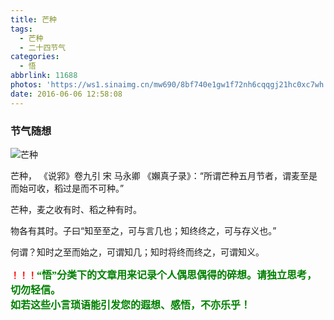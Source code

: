 ```yaml
---
title: 芒种
tags:
  - 芒种
  - 二十四节气
categories:
  - 悟
abbrlink: 11688
photos: 'https://ws1.sinaimg.cn/mw690/8bf740e1gw1f72nh6cqqgj21hc0xc7wh.jpg'
date: 2016-06-06 12:58:08
---
```

### 节气随想
![芒种](https://ws3.sinaimg.cn/mw690/8bf740e1gw1f72nh9a648j21hc0xc7wh.jpg)

芒种， 《说郛》卷九引 宋 马永卿 《嬾真子录》：“所谓芒种五月节者，谓麦至是而始可收，稻过是而不可种。”

芒种，麦之收有时、稻之种有时。&nbsp;

物各有其时。子曰“知至至之，可与言几也；知终终之，可与存义也。”

何谓？知时之至而始之，可谓知几；知时将终而终之，可谓知义。  


**<font color=red>！！！</font><font color=green face=微软雅黑 size=3>“悟”分类下的文章用来记录个人偶思偶得的碎想。请独立思考，切勿轻信。  
如若这些小言琐语能引发您的遐想、感悟，不亦乐乎！</font>**